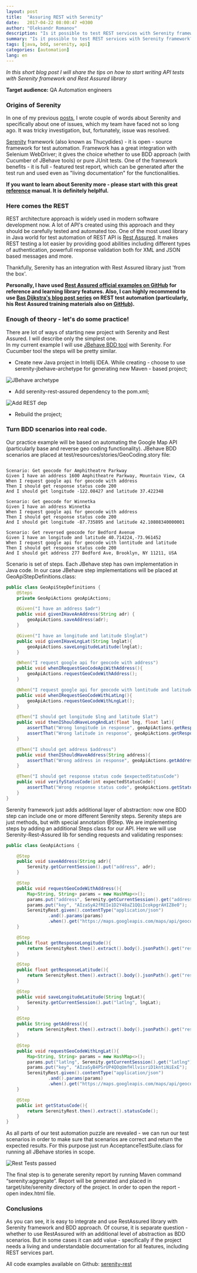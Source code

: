 ```yaml
---
layout: post
title:  "Assuring REST with Serenity"
date:   2017-04-22 08:00:47 +0300
author: "Oleksandr Romanov"
description: "Is it possible to test REST services with Serenity framework? Let's try to find it out!"
summary: "Is it possible to test REST services with Serenity framework? Let's try to find it out!"
tags: [java, bdd, serenity, api]
categories: [automation]
lang: en
---
```


_In this short blog post I will share the tips on how to start writing API tests with Serenity framework and Rest Assured library_ 

**Target audience:** QA Automation engineers  

### Origins of Serenity  

In one of my previous [posts][previous], I wrote couple of words about Serenity and specifically about one of issues, which my team have faced not so long ago. It was tricky investigation, but, fortunately, issue was resolved.  

[Serenity][serenity-base] framework (also known as Thucydides) - it is open - source framework for test automation. Framework has a great integration with Selenium WebDriver; it gives the choice whether to use BDD approach (with Cucumber of JBehave tools) or pure JUnit tests. One of the framework benefits - it is full - featured test report, which can be generated after the test run and used even as "living documentation" for the functionalities.  

**If you want to learn about Serenity more - please start with this great [reference][serenity-reference] manual. It is definitely helplful.**  

### Here comes the REST  

REST architecture approach is widely used in modern software development now. A lot of API's created using this approach and they should be carefully tested and automated too. One of the most used library in Java world for test automation of REST API is [Rest Assured][rest-assured]. It makes REST testing a lot easier by providing good abilities including different types of authentication, powerfull response validation both for XML and JSON based messages and more.

Thankfully, Serenity has an integration with Rest Assured library just 'from the box'.

**Personally, I have used [Rest Assured official examples on GitHub][rest-github-reference] for reference and learning library features. Also, I can highly recommend to use [Bas Dijkstra's blog post series][ontestautomation-rest] on REST test automation (particularly, his Rest Assured training materials also on [GitHub][rest-demo]).**  

### Enough of theory - let's do some practice!  
There are lot of ways of starting new project with Serenity and Rest Assured. I will describe only the simplest one.  
In my current example I will use [JBehave BDD tool][jbehave-reference] with Serenity. For Cucumber tool the steps will be pretty similar.  

 - Create new Java project in Intellij IDEA. While creating - choose to use serenity-jbehave-archetype for generating new Maven - based project;

![JBehave archetype](/img/20170417/jbehave_archetype.png)  

 - Add serenity-rest-assured dependency to the pom.xml;

![Add REST dep](/img/20170417/add_rest_dependency.png)  

 - Rebuild the project;

### Turn BDD scenarios into real code.  

Our practice example will be based on automating the Google Map API (particularly base and reverse geo coding functionality). 
JBehave BDD scenarios are placed at test/resources/stories/GeoCoding.story file:  

``` gherkin

Scenario: Get geocode for Amphitheatre Parkway
Given I have an address 1600 Amphitheatre Parkway, Mountain View, CA
When I request google api for geocode with address
Then I should get response status code 200
And I should get longitude -122.08427 and latitude 37.422348

Scenario: Get geocode for Winnetka
Given I have an address Winnetka
When I request google api for geocode with address
Then I should get response status code 200
And I should get longitude -87.735895 and latitude 42.10808340000001

Scenario: Get reversed geocode for Bedford Avenue
Given I have an longitude and latitude 40.714224,-73.961452
When I request google api for geocode with lontitude and latitude
Then I should get response status code 200
And I should get address 277 Bedford Ave, Brooklyn, NY 11211, USA
```

Scenario is set of steps. Each JBehave step has own implementation in Java code. In our case JBehave step implementations will be placed at GeoApiStepDefinitions.class: 

``` java
public class GeoApiStepDefinitions {
    @Steps
    private GeoApiActions geoApiActions;

    @Given("I have an address $adr")
    public void givenIHaveAnAddress(String adr) {
        geoApiActions.saveAddress(adr);
    }

    @Given("I have an longitude and latitude $lnglat")
    public void givenIHaveLngLat(String lnglat){
        geoApiActions.saveLongitudeLatitude(lnglat);
    }

    @When("I request google api for geocode with address")
    public void whenIRequestGeoCodeApiWithAddress(){
        geoApiActions.requestGeoCodeWithAddress();
    }

    @When("I request google api for geocode with lontitude and latitude")
    public void whenIRequestGeoCodeWithLatLng(){
        geoApiActions.requestGeoCodeWithLngLat();
    }

    @Then("I should get longitude $lng and latitude $lat")
    public void thenIShouldHaveLongAndLat(float lng, float lat){
        assertThat("Wrong longitude in response", geoApiActions.getResponseLongitude(), equalTo(lng));
        assertThat("Wrong latitude in response", geoApiActions.getResponseLatitude(), equalTo(lat));
    }

    @Then("I should get address $address")
    public void thenIShouldHaveAddress(String address){
        assertThat("Wrong address in response", geoApiActions.getAddress(), equalTo(address));
    }

    @Then("I should get response status code $expectedStatusCode")
    public void verifyStatusCode(int expectedStatusCode){
        assertThat("Wrong response status code", geoApiActions.getStatusCode() ,equalTo(expectedStatusCode));
    }
}
```

Serenity framework just adds additional layer of abstraction: now one BDD step can include one or more different Serenity steps. Serenity steps are just methods, but with special annotation @Step. 
We are implementing steps by adding an additional Steps class for our API. Here we will use Serenity-Rest-Assured lib for sending requests and validating responses:  

``` java
public class GeoApiActions {

    @Step
    public void saveAddress(String adr){
        Serenity.getCurrentSession().put("address", adr);
    }

    @Step
    public void requestGeoCodeWithAddress(){
        Map<String, String> params = new HashMap<>();
        params.put("address", Serenity.getCurrentSession().get("address").toString());
        params.put("key", "AIzaSyA2fREIe1D2Y48aZ1QQiIcokpgrAHIZ8e0");
        SerenityRest.given().contentType("application/json")
                .and().params(params)
                .when().get("https://maps.googleapis.com/maps/api/geocode/json");
    }

    @Step
    public float getResponseLongitude(){
        return SerenityRest.then().extract().body().jsonPath().get("results.geometry.location.lng[0]");
    }

    @Step
    public float getResponseLatitude(){
        return SerenityRest.then().extract().body().jsonPath().get("results.geometry.location.lat[0]");
    }

    @Step
    public void saveLongitudeLatitude(String lngLat){
        Serenity.getCurrentSession().put("latlng", lngLat);
    }

    @Step
    public String getAddress(){
        return SerenityRest.then().extract().body().jsonPath().get("results.formatted_address[0]");
    }

    @Step
    public void requestGeoCodeWithLngLat(){
        Map<String, String> params = new HashMap<>();
        params.put("latlng", Serenity.getCurrentSession().get("latlng").toString());
        params.put("key", "AIzaSyB4PSrUP4QOqUmfHllvisriD1kntiNiExE");
        SerenityRest.given().contentType("application/json")
                .and().params(params)
                .when().get("https://maps.googleapis.com/maps/api/geocode/json");
    }

    @Step
    public int getStatusCode(){
        return SerenityRest.then().extract().statusCode();
    }
}
```

As all parts of our test automation puzzle are revealed - we can run our test scenarios in order to make sure that scenarios are correct and return the expected results.
For this purpose just run AcceptanceTestSuite.class for running all JBehave stories in scope.

![Rest Tests passed](/img/20170417/rest_tests_passed.png)

The final step is to generate serenity report by running Maven command “serenity:aggregate”. Report will be generated and placed in target/site/serenity directory of the project. In order to open the report - open index.html file.

### Conclusions
As you can see, it is easy to integrate and use RestAssured library with Serenity framework and BDD approach. Of course, it is separate question -  whether to use RestAssured with an additional level of abstraction as BDD scenarios. But in some cases it can add value - specifically if the project needs a living and understandable documentation for all features, including REST services part.

All code examples available on Github: [serenity-rest][serenity-rest]

[previous]: https://testengineeringnotes.com/posts/2017-02-06-serenity-browser-restart/
[serenity-base]: http://www.thucydides.info/#/
[rest-assured]: http://rest-assured.io/
[rest-github-reference]: https://github.com/rest-assured/rest-assured/wiki/Usage
[ontestautomation-rest]: http://www.ontestautomation.com/category/api-testing/
[rest-demo]: https://github.com/basdijkstra/workshops/tree/master/rest-assured
[jbehave-reference]: http://jbehave.org/
[serenity-reference]: http://thucydides.info/docs/serenity-staging/
[serenity-rest]: https://github.com/alexromanov/serenityrest